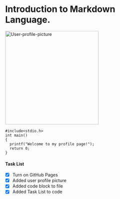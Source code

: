 # Introduction to Markdown Language.
<img alt = "User-profile-picture" src = "https://user-images.githubusercontent.com/105723677/200143368-d770ae9d-14c5-478d-9bad-9d7cc112f47b.jpeg" width = 300/>

```
#include<stdio.h>
int main()
{
  printf("Welcome to my profile page!");
  return 0;
}
```

#### Task List
- [x] Turn on GitHub Pages
- [x] Added user profile picture
- [x] Added code block to file
- [x] Added Task List to code
